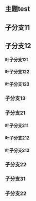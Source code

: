 ## 主题test
## 子分支11
## 子分支12
#### 叶子分支121
#### 叶子分支122
#### 叶子分支123
### 子分支13
### 子分支21
#### 叶子分支211
#### 叶子分支212
#### 叶子分支213
### 子分支22
### 子分支31
### 子分支22